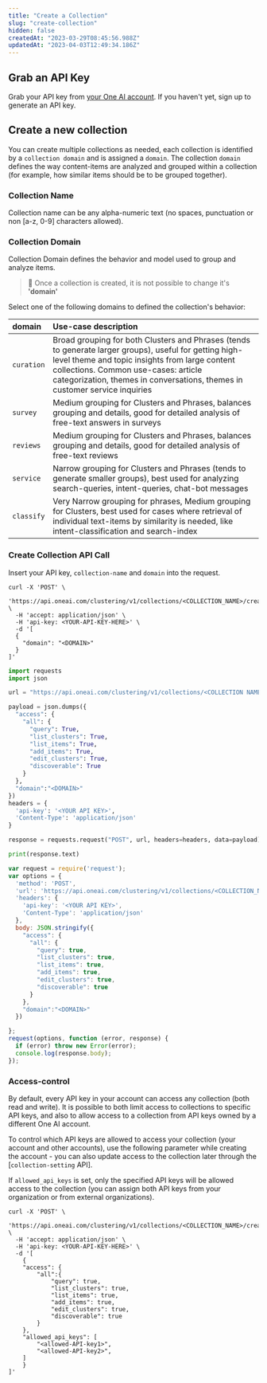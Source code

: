 ```yaml
---
title: "Create a Collection"
slug: "create-collection"
hidden: false
createdAt: "2023-03-29T08:45:56.988Z"
updatedAt: "2023-04-03T12:49:34.186Z"
---
```

## Grab an API Key

Grab your API key from [your One AI account](https://studio.oneai.com/settings/api-keys). If you haven't yet, sign up to generate an API key.

## Create a new collection

You can create multiple collections as needed, each collection is identified by a `collection domain` and is assigned a `domain`. The collection `domain` defines the way content-items are analyzed and grouped within a collection (for example, how similar items should be to be grouped together).

### Collection Name

Collection name can be any alpha-numeric text (no spaces, punctuation or non [a-z, 0-9] characters allowed).

### Collection Domain

Collection Domain defines the behavior and model used to group and analyze items.

> 🚧 Once a collection is created, it is not possible to change it's **'domain'**

Select one of the following domains to defined the collection's behavior:

| domain     | Use-case description                                                                                                                                                                                                                                                            |
| :--------- | :------------------------------------------------------------------------------------------------------------------------------------------------------------------------------------------------------------------------------------------------------------------------------ |
| `curation` | Broad grouping for both Clusters and Phrases (tends to generate larger groups), useful for getting high-level theme and topic insights from large content collections.  Common use-cases: article categorization, themes in conversations, themes in customer service inquiries |
| `survey`   | Medium grouping for Clusters and Phrases, balances grouping and details, good for detailed analysis of free-text answers in surveys                                                                                                                                             |
| `reviews`  | Medium grouping for Clusters and Phrases, balances grouping and details, good for detailed analysis of free-text reviews                                                                                                                                                        |
| `service`  | Narrow grouping for Clusters and Phrases (tends to generate smaller groups), best used for analyzing search-queries, intent-queries, chat-bot messages                                                                                                                          |
| `classify` | Very Narrow grouping for phrases, Medium grouping for Clusters, best used for cases where retrieval of individual text-items by similarity is needed, like intent-classification and search-index                                                                               |

### Create Collection API Call

Insert your API key, `collection-name`  and `domain` into the request.

```curl
curl -X 'POST' \
  'https://api.oneai.com/clustering/v1/collections/<COLLECTION_NAME>/create' \
  -H 'accept: application/json' \
  -H 'api-key: <YOUR-API-KEY-HERE>' \
  -d '[
  {
    "domain": "<DOMAIN>"
  }
]'
```
```python Python
import requests
import json

url = "https://api.oneai.com/clustering/v1/collections/<COLLECTION NAME>/create"

payload = json.dumps({
  "access": {
    "all": {
      "query": True,
      "list_clusters": True,
      "list_items": True,
      "add_items": True,
      "edit_clusters": True,
      "discoverable": True
    }
  },
  "domain":"<DOMAIN>"
})
headers = {
  'api-key': '<YOUR API KEY>',
  'Content-Type': 'application/json'
}

response = requests.request("POST", url, headers=headers, data=payload)

print(response.text)

```
```javascript node
var request = require('request');
var options = {
  'method': 'POST',
  'url': 'https://api.oneai.com/clustering/v1/collections/<COLLECTION_NAME>/create',
  'headers': {
    'api-key': '<YOUR API KEY>',
    'Content-Type': 'application/json'
  },
  body: JSON.stringify({
    "access": {
      "all": {
        "query": true,
        "list_clusters": true,
        "list_items": true,
        "add_items": true,
        "edit_clusters": true,
        "discoverable": true
      }
    },
    "domain":"<DOMAIN>"
  })

};
request(options, function (error, response) {
  if (error) throw new Error(error);
  console.log(response.body);
});

```



### Access-control

By default, every API key in your account can access any collection (both read and write). It is possible to both limit access to collections to specific API keys, and also to allow access to a collection from API keys owned by a different One AI account.

To control which API keys are allowed to access your collection (your account and other accounts), use the following parameter while creating the account - you can also update access to the collection later through the [`collection-setting` API].

If `allowed_api_keys` is set, only the specified API keys will be allowed access to the collection (you can assign both API keys from your organization or from external organizations).

```curl
curl -X 'POST' \
  'https://api.oneai.com/clustering/v1/collections/<COLLECTION_NAME>/create' \
  -H 'accept: application/json' \
  -H 'api-key: <YOUR-API-KEY-HERE>' \
  -d '[
 	{
    "access": {
        "all":{
            "query": true,
            "list_clusters": true,
            "list_items": true,
            "add_items": true,
            "edit_clusters": true,
            "discoverable": true
        }
    },
    "allowed_api_keys": [
        "<allowed-API-key1>",
        "<allowed-API-key2>",
    ]
	}
]'

```